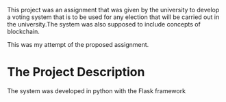 <p>This project was an assignment that was given by the university to develop a voting system that is to be used for any election that will be carried out in the university.The system was also supposed to include concepts of blockchain.</p>
<p>This was my attempt of the proposed assignment.</p>
<h1>The Project Description</h1>
<p>The system was developed in python with the Flask framework</p>
